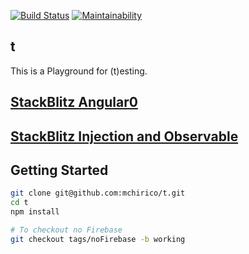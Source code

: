 [![Build Status](https://travis-ci.com/mchirico/t.svg?branch=develop)](https://travis-ci.com/mchirico/t)
[![Maintainability](https://api.codeclimate.com/v1/badges/80dc8d161d5a42a453a9/maintainability)](https://codeclimate.com/github/mchirico/t/maintainability)
## t
This is a Playground for (t)esting.

## [StackBlitz Angular0](https://stackblitz.com/github/mchirico/t/tree/ang0)


## [StackBlitz Injection and Observable](https://stackblitz.com/github/mchirico/t/tree/injObs)




## Getting Started
```bash
git clone git@github.com:mchirico/t.git
cd t
npm install

# To checkout no Firebase
git checkout tags/noFirebase -b working
```

